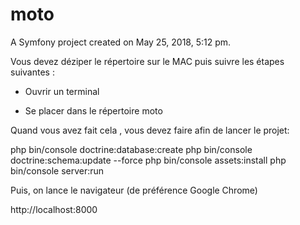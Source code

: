 moto
====

A Symfony project created on May 25, 2018, 5:12 pm.


Vous devez déziper le répertoire sur le MAC puis suivre les étapes suivantes :

- Ouvrir un terminal

- Se placer dans le répertoire moto

Quand vous avez fait cela , vous devez  faire afin de lancer le projet:

php bin/console doctrine:database:create
php bin/console doctrine:schema:update --force
php bin/console assets:install
php bin/console server:run 

Puis, on lance le navigateur (de préférence Google Chrome)

http://localhost:8000
